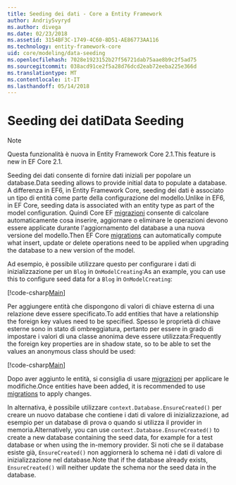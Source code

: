 ```yaml
---
title: Seeding dei dati - Core a Entity Framework
author: AndriySvyryd
ms.author: divega
ms.date: 02/23/2018
ms.assetid: 3154BF3C-1749-4C60-8D51-AE86773AA116
ms.technology: entity-framework-core
uid: core/modeling/data-seeding
ms.openlocfilehash: 7028e1923152b27f56721dab75aae8b9c2f5ad75
ms.sourcegitcommit: 038acd91ce2f5a28d76dcd2eab72eeba225e366d
ms.translationtype: MT
ms.contentlocale: it-IT
ms.lasthandoff: 05/14/2018
---
```

# <a name="data-seeding"></a><span data-ttu-id="d9206-102">Seeding dei dati</span><span class="sxs-lookup"><span data-stu-id="d9206-102">Data Seeding</span></span>

> [!NOTE]  
> <span data-ttu-id="d9206-103">Questa funzionalità è nuova in Entity Framework Core 2.1.</span><span class="sxs-lookup"><span data-stu-id="d9206-103">This feature is new in EF Core 2.1.</span></span>

<span data-ttu-id="d9206-104">Seeding dei dati consente di fornire dati iniziali per popolare un database.</span><span class="sxs-lookup"><span data-stu-id="d9206-104">Data seeding allows to provide initial data to populate a database.</span></span> <span data-ttu-id="d9206-105">A differenza in EF6, in Entity Framework Core, seeding dei dati è associato un tipo di entità come parte della configurazione del modello.</span><span class="sxs-lookup"><span data-stu-id="d9206-105">Unlike in EF6, in EF Core, seeding data is associated with an entity type as part of the model configuration.</span></span> <span data-ttu-id="d9206-106">Quindi Core EF [migrazioni](xref:core/managing-schemas/migrations/index) consente di calcolare automaticamente cosa inserire, aggiornare o eliminare le operazioni devono essere applicate durante l'aggiornamento del database a una nuova versione del modello.</span><span class="sxs-lookup"><span data-stu-id="d9206-106">Then EF Core [migrations](xref:core/managing-schemas/migrations/index) can automatically compute what insert, update or delete operations need to be applied when upgrading the database to a new version of the model.</span></span>

<span data-ttu-id="d9206-107">Ad esempio, è possibile utilizzare questo per configurare i dati di inizializzazione per un `Blog` in `OnModelCreating`:</span><span class="sxs-lookup"><span data-stu-id="d9206-107">As an example, you can use this to configure seed data for a `Blog` in `OnModelCreating`:</span></span>

[!code-csharp[Main](../../../samples/core/DataSeeding/DataSeedingContext.cs?name=BlogSeed)]

<span data-ttu-id="d9206-108">Per aggiungere entità che dispongono di valori di chiave esterna di una relazione deve essere specificato.</span><span class="sxs-lookup"><span data-stu-id="d9206-108">To add entities that have a relationship the foreign key values need to be specified.</span></span> <span data-ttu-id="d9206-109">Spesso le proprietà di chiave esterne sono in stato di ombreggiatura, pertanto per essere in grado di impostare i valori di una classe anonima deve essere utilizzata:</span><span class="sxs-lookup"><span data-stu-id="d9206-109">Frequently the foreign key properties are in shadow state, so to be able to set the values an anonymous class should be used:</span></span>

[!code-csharp[Main](../../../samples/core/DataSeeding/DataSeedingContext.cs?name=PostSeed)]

<span data-ttu-id="d9206-110">Dopo aver aggiunto le entità, si consiglia di usare [migrazioni](xref:core/managing-schemas/migrations/index) per applicare le modifiche.</span><span class="sxs-lookup"><span data-stu-id="d9206-110">Once entities have been added, it is recommended to use [migrations](xref:core/managing-schemas/migrations/index) to apply changes.</span></span> 

<span data-ttu-id="d9206-111">In alternativa, è possibile utilizzare `context.Database.EnsureCreated()` per creare un nuovo database che contiene i dati di valore di inizializzazione, ad esempio per un database di prova o quando si utilizza il provider in memoria.</span><span class="sxs-lookup"><span data-stu-id="d9206-111">Alternatively, you can use `context.Database.EnsureCreated()` to create a new database containing the seed data, for example for a test database or when using the in-memory provider.</span></span> <span data-ttu-id="d9206-112">Si noti che se il database esiste già, `EnsureCreated()` non aggiornerà lo schema né i dati di valore di inizializzazione nel database.</span><span class="sxs-lookup"><span data-stu-id="d9206-112">Note that if the database already exists, `EnsureCreated()` will neither update the schema nor the seed data in the database.</span></span>
